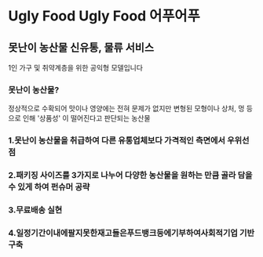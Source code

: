 # Ugly Food Ugly Food 어푸어푸
## 못난이 농산물 신유통, 물류 서비스
1인 가구 및 취약계층을 위한 공익형 모델입니다

### 못난이 농산물?
정상적으로 수확되어 맛이나 영양에는 전혀 문제가 없지만 변형된 모형이나 상처, 멍 등으로 인해 '상품성' 이 떨어진다고 판단되는 농산물

### 1.못난이 농산물을 취급하여 다른 유통업체보다 가격적인 측면에서 우위선점
### 2.패키징 사이즈를 3가지로 나누어 다양한 농산물을 원하는 만큼 골라 담을 수 있게 하여 펀슈머 공략
### 3.무료배송 실현
### 4.일정기간이내에팔지못한재고들은푸드뱅크등에기부하여사회적기업 기반 구축
